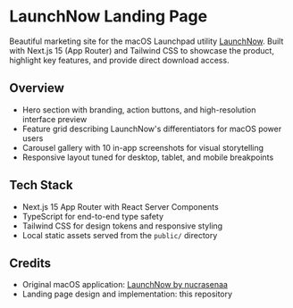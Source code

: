 # LaunchNow Landing Page

Beautiful marketing site for the macOS Launchpad utility [LaunchNow](https://github.com/nucrasenaa/LaunchNow). Built with Next.js 15 (App Router) and Tailwind CSS to showcase the product, highlight key features, and provide direct download access.

## Overview

- Hero section with branding, action buttons, and high-resolution interface preview
- Feature grid describing LaunchNow's differentiators for macOS power users
- Carousel gallery with 10 in-app screenshots for visual storytelling
- Responsive layout tuned for desktop, tablet, and mobile breakpoints

## Tech Stack

- Next.js 15 App Router with React Server Components
- TypeScript for end-to-end type safety
- Tailwind CSS for design tokens and responsive styling
- Local static assets served from the `public/` directory

## Credits

- Original macOS application: [LaunchNow by nucrasenaa](https://github.com/nucrasenaa/LaunchNow)
- Landing page design and implementation: this repository


